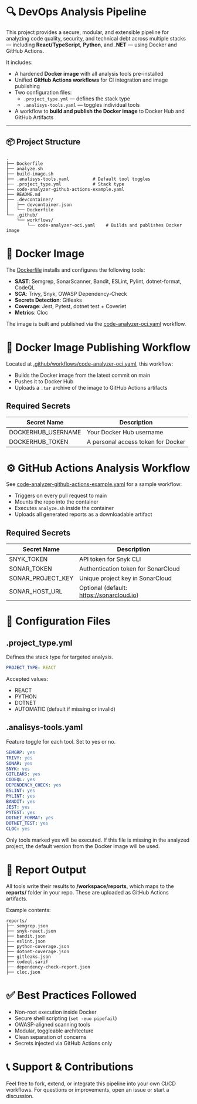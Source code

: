 # 🔍 DevOps Analysis Pipeline

This project provides a secure, modular, and extensible pipeline for analyzing code quality, security, and technical debt across multiple stacks — including **React/TypeScript**, **Python**, and **.NET** — using Docker and GitHub Actions.

It includes:

- A hardened **Docker image** with all analysis tools pre-installed
- Unified **GitHub Actions workflows** for CI integration and image publishing
- Two configuration files:
  - `.project_type.yml` — defines the stack type
  - `.analisys-tools.yaml` — toggles individual tools
- A workflow to **build and publish the Docker image** to Docker Hub and GitHub Artifacts

---

## 📦 Project Structure

```text
.
├── Dockerfile
├── analyze.sh
├── build-image.sh
├── .analisys-tools.yaml         # Default tool toggles
├── .project_type.yml            # Stack type
├── code-analyzer-github-actions-example.yaml
├── README.md
├── .devcontainer/
│   ├── devcontainer.json
│   └── Dockerfile
└── .github/
    └── workflows/
        └── code-analyzer-oci.yaml    # Builds and publishes Docker image
```

# 🐳 Docker Image

The [Dockerfile](Dockerfile) installs and configures the following tools:

- **SAST**: Semgrep, SonarScanner, Bandit, ESLint, Pylint, dotnet-format, CodeQL
- **SCA**: Trivy, Snyk, OWASP Dependency-Check
- **Secrets Detection**: Gitleaks
- **Coverage**: Jest, Pytest, dotnet test + Coverlet
- **Metrics**: Cloc

The image is built and published via the [code-analyzer-oci.yaml](.github/workflows/code-analyzer-oci.yaml) workflow.

# 🚀 Docker Image Publishing Workflow

Located at [.github/workflows/code-analyzer-oci.yaml](.github/workflows/code-analyzer-oci.yaml), this workflow:

- Builds the Docker image from the latest commit on main
- Pushes it to Docker Hub
- Uploads a `.tar` archive of the image to GitHub Actions artifacts

## Required Secrets

| Secret Name         | Description                        |
|---------------------|------------------------------------|
| DOCKERHUB_USERNAME  | Your Docker Hub username           |
| DOCKERHUB_TOKEN     | A personal access token for Docker |

# ⚙️ GitHub Actions Analysis Workflow

See [code-analyzer-github-actions-example.yaml](code-analyzer-github-actions-example.yaml) for a sample workflow:

- Triggers on every pull request to main
- Mounts the repo into the container
- Executes `analyze.sh` inside the container
- Uploads all generated reports as a downloadable artifact

## Required Secrets

| Secret Name        | Description                        |
|--------------------|------------------------------------|
| SNYK_TOKEN         | API token for Snyk CLI             |
| SONAR_TOKEN        | Authentication token for SonarCloud |
| SONAR_PROJECT_KEY  | Unique project key in SonarCloud   |
| SONAR_HOST_URL     | Optional (default: https://sonarcloud.io) |

# 📘 Configuration Files

## .project_type.yml

Defines the stack type for targeted analysis.

```yaml
PROJECT_TYPE: REACT
```

Accepted values:
- REACT
- PYTHON
- DOTNET
- AUTOMATIC (default if missing or invalid)

## .analisys-tools.yaml

Feature toggle for each tool. Set to yes or no.

```yaml
SEMGRP: yes
TRIVY: yes
SONAR: yes
SNYK: yes
GITLEAKS: yes
CODEQL: yes
DEPENDENCY_CHECK: yes
ESLINT: yes
PYLINT: yes
BANDIT: yes
JEST: yes
PYTEST: yes
DOTNET_FORMAT: yes
DOTNET_TEST: yes
CLOC: yes
```
Only tools marked yes will be executed. If this file is missing in the analyzed project, the default version from the Docker image will be used.

# 📁 Report Output

All tools write their results to **/workspace/reports**, which maps to the **reports/** folder in your repo. These are uploaded as GitHub Actions artifacts.

Example contents:
```text
reports/
├── semgrep.json
├── snyk-react.json
├── bandit.json
├── eslint.json
├── python-coverage.json
├── dotnet-coverage.json
├── gitleaks.json
├── codeql.sarif
├── dependency-check-report.json
├── cloc.json
```

# ✅ Best Practices Followed

- Non-root execution inside Docker
- Secure shell scripting (`set -euo pipefail`)
- OWASP-aligned scanning tools
- Modular, toggleable architecture
- Clean separation of concerns
- Secrets injected via GitHub Actions only

# 📞 Support & Contributions

Feel free to fork, extend, or integrate this pipeline into your own CI/CD workflows. For questions or improvements, open an issue or start a discussion.

